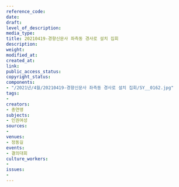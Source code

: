 ```yaml
---
reference_code: 
date: 
draft: 
level_of_description: 
media_type: 
title: 20210419-경향신문사 좌측동 경사로 설치 집회
description: 
weight: 
modified_at: 
created_at: 
link: 
public_access_status: 
copyright_status: 
components:
- "/2021년/4월/20210419-경향신문사 좌측동 경사로 설치 집회/SY__0162.jpg"
tags:
- 
creators:
- 총연맹
subjects:
- 인권여성
sources:
- 
venues:
- 정동길
events:
- 결의대회
culture_workers:
- 
issues:
- 
---
```

